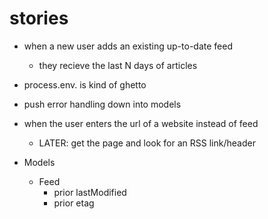 # stories

* when a new user adds an existing up-to-date feed
  * they recieve the last N days of articles
* process.env. is kind of ghetto
* push error handling down into models
* when the user enters the url of a website instead of feed
  * LATER: get the page and look for an RSS link/header

* Models
  * Feed
    * prior lastModified
    * prior etag
